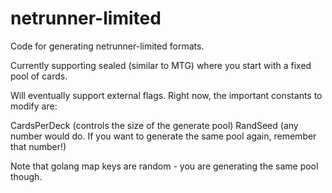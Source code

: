 netrunner-limited
=================

Code for generating netrunner-limited formats. 

Currently supporting sealed (similar to MTG) where you start with a fixed pool 
of cards.

Will eventually support external flags.  Right now, the important constants to
modify are:

CardsPerDeck (controls the size of the generate pool)
RandSeed (any number would do. If you want to generate the same pool again, 
remember that number!)

Note that golang map keys are random - you are generating the same pool though.


